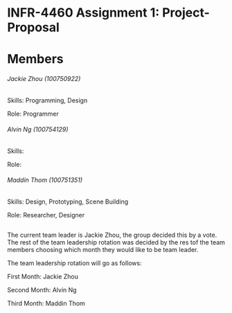 # INFR-4460 Assignment 1: Project-Proposal

# Members
###### Jackie Zhou (100750922)

Skills: Programming, Design 

Role: Programmer

###### Alvin Ng (100754129)

Skills:    

Role:

###### Maddin Thom (100751351)

Skills: Design, Prototyping, Scene Building

Role: Researcher, Designer

##
The current team leader is Jackie Zhou, the group decided this by a vote. The rest of the team leadership rotation was decided by the res tof the team members choosing which month they would like to be team leader.

The team leadership rotation will go as follows:

First Month: Jackie Zhou

Second Month: Alvin Ng

Third Month: Maddin Thom
